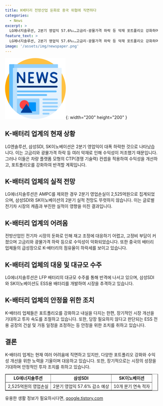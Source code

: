 ```yaml
---
title: K배터리 전방산업 둔화로 중국 위협에 직면하다
categories:
  - News
excerpt: >
  LG에너지솔루션, 2분기 영업익 57.6%↓…고금리·광물가격 하락 등 악재 포트폴리오 강화하며 반격 나선다. K-배터리 3사, 1분기 실적 부진에 이어 2분기에도 수익성 개선 어려울 전망. 고정비 부담은 커지고 고금리와 광물가격 하락으로 수익성 악화, 중국 업체의 배터리 가격 경쟁력 또한 위협. LG엔솔은 LFP 배터리 수주로 반격, 다각화 등을 통해 내실 다짐. 삼성SDI, SK온도 ESS 및 LFP 배터리 개발에 힘 쏟으며 포트폴리오 강화. K-배터리의 점유율 하락에도 도전적인 대응으로 클릭을 유도할 요약문을 완성했어.
feature_text: >
  LG에너지솔루션, 2분기 영업익 57.6%↓…고금리·광물가격 하락 등 악재 포트폴리오 강화하며 반격 나선다. K-배터리 3사, 1분기 실적 부진에 이어 2분기에도 수익성 개선 어려울 전망. 고정비 부담은 커지고 고금리와 광물가격 하락으로 수익성 악화, 중국 업체의 배터리 가격 경쟁력 또한 위협. LG엔솔은 LFP 배터리 수주로 반격, 다각화 등을 통해 내실 다짐. 삼성SDI, SK온도 ESS 및 LFP 배터리 개발에 힘 쏟으며 포트폴리오 강화. K-배터리의 점유율 하락에도 도전적인 대응으로 클릭을 유도할 요약문을 완성했어.
image: '/assets/img/newspaper.png'
---
```


<p><img src="/assets/img/newspaper.png" alt="kimp 속보" />{: width="200" height="200" }</p>

<h2 data-ke-size="size26">K-배터리 업계의 현재 상황</h2>

<p data-ke-size="size16">LG엔솔루션, 삼성SDI, SK이노베이션은 2분기 영업익이 대폭 하락한 것으로 나타났습니다. 이는 고금리와 광물가격 하락 등 여러 악재로 인해 수익성이 저조했기 때문입니다. 그러나 이들은 차량 플랫폼 모형의 CTP(경쟁 기술력) 컨셉을 적용하여 수익성을 개선하고, 포트폴리오를 강화하여 반격할 계획입니다.</p>

<h2 data-ke-size="size26">K-배터리 업체의 실적 전망</h2>

<p data-ke-size="size16">LG에너지솔루션은 AMPC를 제외한 경우 2분기 영업손실이 2,525억원으로 집계되었으며, 삼성SDI와 SK이노베이션의 2분기 실적 전망도 뚜렷하지 않습니다. 이는 글로벌 전기차 시장의 캐즘과 부진한 실적이 영향을 미친 결과입니다.</p>

<h2 data-ke-size="size26">K-배터리 업계의 어려움</h2>

<p data-ke-size="size16">전방산업인 전기차 시장의 둔화로 인해 재고 조정에 대응하기 어렵고, 고정비 부담이 커졌으며 고금리와 광물가격 하락 등으로 수익성이 악화되었습니다. 또한 중국의 배터리 업체들의 급성장으로 K-배터리의 점유율이 하락세를 보이고 있습니다.</p>

<h2 data-ke-size="size26">K-배터리 업체의 대응 및 대규모 수주</h2>

<p data-ke-size="size16">LG에너지솔루션은 LFP 배터리의 대규모 수주를 통해 반격에 나서고 있으며, 삼성SDI와 SK이노베이션도 ESS용 배터리를 개발하여 시장을 추격하고 있습니다.</p>

<h2 data-ke-size="size26">K-배터리 업체의 안정을 위한 조치</h2>

<p data-ke-size="size16">K-배터리 업체들은 포트폴리오를 강화하고 내실을 다지는 한편, 장기적인 시장 개선을 기대하고 투자 속도를 조절하고 있습니다. 또한, 당장 필요하지 않다고 판단되는 ESS 전용 공장의 건설 및 가동 일정을 조정하는 등 안정을 위한 조치를 취하고 있습니다.</p>

<h2 data-ke-size="size26">결론</h2>

<p data-ke-size="size16">K-배터리 업계는 현재 여러 어려움에 직면하고 있지만, 다양한 포트폴리오 강화와 수익성 개선을 위한 노력을 기울이며 대응하고 있습니다. 또한, 장기적으로는 시장의 성장을 기대하며 안정적인 투자 조치를 취하고 있습니다.</p>

<table style="width: 100%;" border="1">
<tbody>
<tr>
<td style="text-align: center; height: 17px;"><b>LG에너지솔루션</b></td>
<td style="text-align: center; height: 17px;"><b>삼성SDI</b></td>
<td style="text-align: center; height: 17px;"><b>SK이노베이션</b></td>
</tr>
<tr>
<td style="text-align: center; height: 17px;">2,525억원의 영업손실</td>
<td style="text-align: center; height: 17px;">2분기 영업익 57.6% 감소 예상</td>
<td style="text-align: center; height: 17px;">10개 분기 연속 적자</td>
</tr>
</tbody>
</table>
유용한 생활 정보가 필요하시다면, <a href="https://qoogle.tistory.com" rel="dofollow">qoogle.tistory.com</a>


